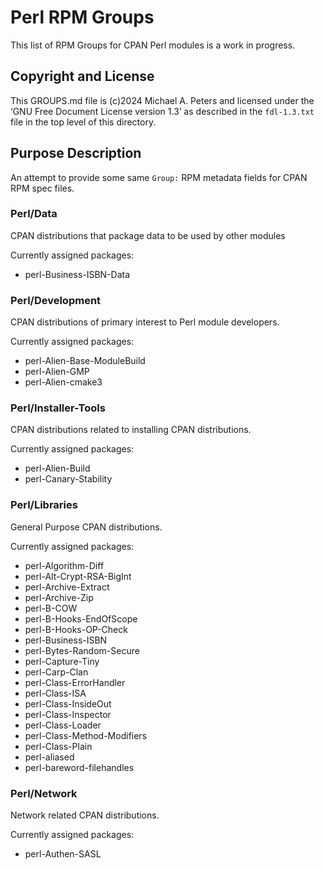 Perl RPM Groups
===============

This list of RPM Groups for CPAN Perl modules is a work in progress.

Copyright and License
---------------------

This GROUPS.md file is (c)2024 Michael A. Peters and licensed under the ‘GNU
Free Document License version 1.3’ as described in the `fdl-1.3.txt` file in the
top level of this directory.

Purpose Description
-------------------

An attempt to provide some same `Group:` RPM metadata fields for CPAN RPM spec
files.


### Perl/Data

CPAN distributions that package data to be used by other modules

Currently assigned packages:

* perl-Business-ISBN-Data


### Perl/Development

CPAN distributions of primary interest to Perl module developers.

Currently assigned packages:

* perl-Alien-Base-ModuleBuild
* perl-Alien-GMP
* perl-Alien-cmake3


### Perl/Installer-Tools

CPAN distributions related to installing CPAN distributions.

Currently assigned packages:

* perl-Alien-Build
* perl-Canary-Stability


### Perl/Libraries

General Purpose CPAN distributions.

Currently assigned packages:

* perl-Algorithm-Diff
* perl-Alt-Crypt-RSA-BigInt
* perl-Archive-Extract
* perl-Archive-Zip
* perl-B-COW
* perl-B-Hooks-EndOfScope
* perl-B-Hooks-OP-Check
* perl-Business-ISBN
* perl-Bytes-Random-Secure
* perl-Capture-Tiny
* perl-Carp-Clan
* perl-Class-ErrorHandler
* perl-Class-ISA
* perl-Class-InsideOut
* perl-Class-Inspector
* perl-Class-Loader
* perl-Class-Method-Modifiers
* perl-Class-Plain
* perl-aliased
* perl-bareword-filehandles


### Perl/Network

Network related CPAN distributions.

Currently assigned packages:

* perl-Authen-SASL

